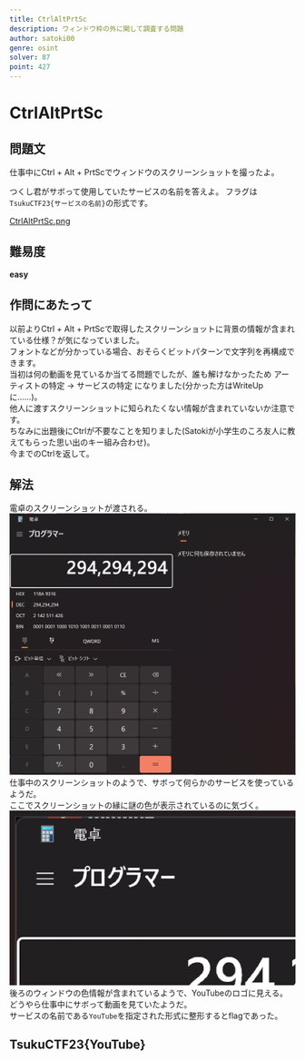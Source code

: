 ```yaml
---
title: CtrlAltPrtSc
description: ウィンドウ枠の外に関して調査する問題
author: satoki00
genre: osint
solver: 87
point: 427
---
```


# CtrlAltPrtSc

## 問題文
仕事中にCtrl + Alt + PrtScでウィンドウのスクリーンショットを撮ったよ。  

つくし君がサボって使用していたサービスの名前を答えよ。 フラグは`TsukuCTF23{サービスの名前}`の形式です。  

[CtrlAltPrtSc.png](files/CtrlAltPrtSc.png)  

## 難易度
**easy**  

## 作問にあたって
以前よりCtrl + Alt + PrtScで取得したスクリーンショットに背景の情報が含まれている仕様？が気になっていました。  
フォントなどが分かっている場合、おそらくビットパターンで文字列を再構成できます。  
当初は何の動画を見ているか当てる問題でしたが、誰も解けなかったため アーティストの特定 → サービスの特定 になりました(分かった方はWriteUpに……)。  
他人に渡すスクリーンショットに知られたくない情報が含まれていないか注意です。  
ちなみに出題後にCtrlが不要なことを知りました(Satokiが小学生のころ友人に教えてもらった思い出のキー組み合わせ)。  
今までのCtrlを返して。  

## 解法
電卓のスクリーンショットが渡される。  
![CtrlAltPrtSc.png](files/CtrlAltPrtSc.png)  
仕事中のスクリーンショットのようで、サボって何らかのサービスを使っているようだ。  
ここでスクリーンショットの縁に謎の色が表示されているのに気づく。  
![background.png](images/background.png)  
後ろのウィンドウの色情報が含まれているようで、YouTubeのロゴに見える。  
どうやら仕事中にサボって動画を見ていたようだ。  
サービスの名前である`YouTube`を指定された形式に整形するとflagであった。  

## TsukuCTF23{YouTube}
